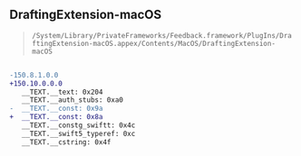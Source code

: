 ## DraftingExtension-macOS

> `/System/Library/PrivateFrameworks/Feedback.framework/PlugIns/DraftingExtension-macOS.appex/Contents/MacOS/DraftingExtension-macOS`

```diff

-150.8.1.0.0
+150.10.0.0.0
   __TEXT.__text: 0x204
   __TEXT.__auth_stubs: 0xa0
-  __TEXT.__const: 0x9a
+  __TEXT.__const: 0x8a
   __TEXT.__constg_swiftt: 0x4c
   __TEXT.__swift5_typeref: 0xc
   __TEXT.__cstring: 0x4f

```
